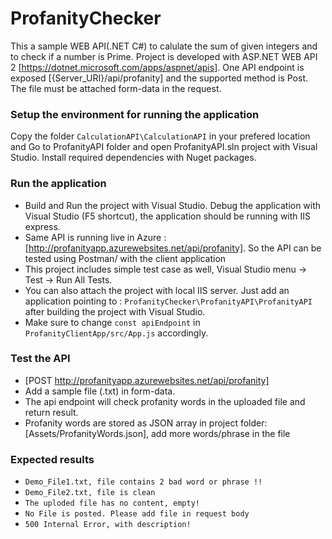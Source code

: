 # ProfanityChecker
This a sample WEB API(.NET C#) to calulate the sum of given integers and to check if a number is Prime. Project is developed with ASP.NET WEB API 2 [https://dotnet.microsoft.com/apps/aspnet/apis]. One API endpoint is exposed [{Server_URI}/api/profanity] and the supported method is Post. The file must be attached form-data in the request.

### Setup the environment for running the application 
Copy the folder `CalculationAPI\CalculationAPI` in your prefered location and Go to ProfanityAPI folder and open ProfanityAPI.sln project with Visual Studio. Install required dependencies with Nuget packages. 


### Run the application

- Build and Run the project with Visual Studio. Debug the application with Visual Studio (F5 shortcut), the application should be running with IIS express.<br />
- Same API is running live in Azure : [http://profanityapp.azurewebsites.net/api/profanity]. So the API can be tested using Postman/ with the client application<br />
- This project includes simple test case as well, Visual Studio menu -> Test -> Run All Tests. <br/>
- You can also attach the project with local IIS server. Just add an application pointing to : `ProfanityChecker\ProfanityAPI\ProfanityAPI`<br/> after building the project with Visual Studio. 
- Make sure to change `const apiEndpoint` in `ProfanityClientApp/src/App.js` accordingly.

### Test the API
- [POST http://profanityapp.azurewebsites.net/api/profanity]
- Add a sample file (.txt) in form-data.
- The api endpoint will check profanity words in the uploaded file and return result.
- Profanity words are stored as JSON array in project folder: [Assets/ProfanityWords.json], add more words/phrase in the file 

### Expected results
- `Demo_File1.txt, file contains 2 bad word or phrase !!`
- `Demo_File2.txt, file is clean`
- `The uploded file has no content, empty!`
- `No File is posted. Please add file in request body`
- `500 Internal Error, with description!`